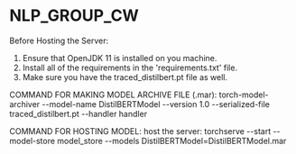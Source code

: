 # NLP_GROUP_CW
Before Hosting the Server:
1. Ensure that OpenJDK 11 is installed on you machine.
2. Install all of the requirements in the 'requirements.txt' file.
3. Make sure you have the traced_distilbert.pt file as well.


COMMAND FOR MAKING MODEL ARCHIVE FILE (.mar): 
torch-model-archiver --model-name DistilBERTModel --version 1.0 --serialized-file traced_distilbert.pt --handler handler

COMMAND FOR HOSTING MODEL: 
host the server: torchserve --start --model-store model_store --models DistilBERTModel=DistilBERTModel.mar

